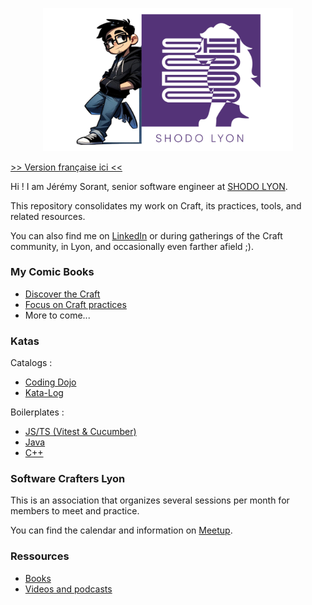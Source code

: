<p align="center">
  <img src="./assets/JSO_AND_SHODO.png" alt="Jérémy Sorant" width="400"/>
</p>

[>> Version française ici <<](./README.md)

Hi ! I am Jérémy Sorant, senior software engineer at [SHODO LYON](https://shodo.io/).

This repository consolidates my work on Craft, its practices, tools, and related resources.

You can also find me on [LinkedIn](https://www.linkedin.com/in/jeremy-sorant/) or during gatherings of the Craft community, in Lyon, and occasionally even farther afield ;).

### My Comic Books

- [Discover the Craft](BDs%2F01%20-%20Craft%2FEN%2FDiscover%20the%20Craft.pdf)
- [Focus on Craft practices](BDs%2F02%20-%20Craft%20practices%2FEN%2FFocus%20on%20Craft%20practices.pdf)
- More to come...

### Katas

Catalogs :
- [Coding Dojo](https://codingdojo.org/kata/)
- [Kata-Log](https://kata-log.rocks/)

Boilerplates :
- [JS/TS (Vitest & Cucumber)](https://github.com/jsorant/boilerplate-kata-node-ts)
- [Java](https://github.com/jsorant/boilerplate-kata-java)
- [C++](https://github.com/jsorant/boilerplate-kata-cpp)

### Software Crafters Lyon

This is an association that organizes several sessions per month for members to meet and practice.

You can find the calendar and information on [Meetup](https://www.meetup.com/fr-FR/software-craftsmanship-lyon/).

### Ressources

- [Books](Readings/README_EN.md)
- [Videos and podcasts](Videos%2FREADME_EN.md)